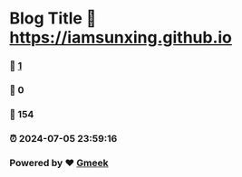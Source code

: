 # Blog Title :link: https://iamsunxing.github.io 
### :page_facing_up: [1](https://iamsunxing.github.io/tag.html) 
### :speech_balloon: 0 
### :hibiscus: 154 
### :alarm_clock: 2024-07-05 23:59:16 
### Powered by :heart: [Gmeek](https://github.com/Meekdai/Gmeek)
